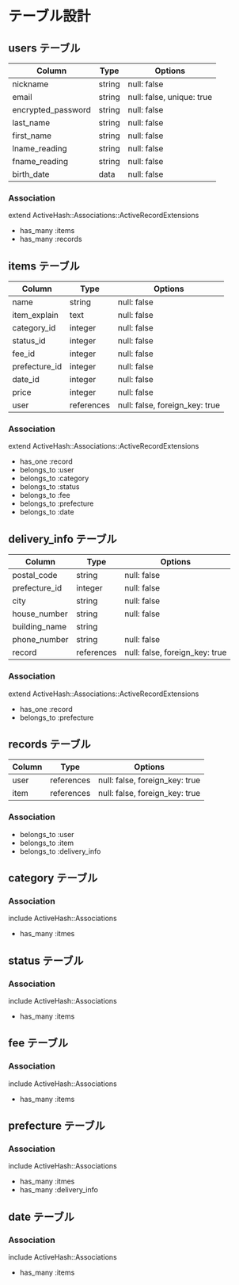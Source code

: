 # テーブル設計

## users テーブル

| Column             | Type    | Options                   |
| ------------------ | ------- | ------------------------- |
| nickname           | string  | null: false               |
| email              | string  | null: false, unique: true |
| encrypted_password | string  | null: false               |
| last_name          | string  | null: false               |
| first_name         | string  | null: false               |
| lname_reading      | string  | null: false               |
| fname_reading      | string  | null: false               |
| birth_date         | data    | null: false               |


### Association

extend ActiveHash::Associations::ActiveRecordExtensions
- has_many :items
- has_many :records


## items テーブル

| Column        | Type       | Options                        |
| ------------- | ---------- | -------------------------------|
| name          | string     | null: false                    |
| item_explain  | text       | null: false                    |
| category_id   | integer    | null: false                    |
| status_id     | integer    | null: false                    |
| fee_id        | integer    | null: false                    |
| prefecture_id | integer    | null: false                    |
| date_id       | integer    | null: false                    |
| price         | integer    | null: false                    |
| user          | references | null: false, foreign_key: true |

### Association

extend ActiveHash::Associations::ActiveRecordExtensions
- has_one :record
- belongs_to :user
- belongs_to :category
- belongs_to :status
- belongs_to :fee
- belongs_to :prefecture
- belongs_to :date


## delivery_info テーブル

| Column        | Type       | Options                        |
| ------------- | ---------- | -------------------------------|
| postal_code   | string     | null: false                    |
| prefecture_id | integer    | null: false                    |
| city          | string     | null: false                    |
| house_number  | string     | null: false                    |
| building_name | string     |                                |
| phone_number  | string     | null: false                    |
| record        | references | null: false, foreign_key: true |

### Association

extend ActiveHash::Associations::ActiveRecordExtensions
- has_one :record
- belongs_to :prefecture


## records テーブル

| Column     | Type       | Options                        |
| ---------- | ---------- | -------------------------------|
| user       | references | null: false, foreign_key: true |
| item       | references | null: false, foreign_key: true |


### Association

- belongs_to :user
- belongs_to :item
- belongs_to :delivery_info


## category テーブル

### Association
include ActiveHash::Associations
- has_many :itmes


## status テーブル

### Association
include ActiveHash::Associations
- has_many :items


## fee テーブル

### Association
include ActiveHash::Associations
- has_many :items


## prefecture テーブル

### Association
include ActiveHash::Associations
- has_many :itmes
- has_many :delivery_info


## date テーブル

### Association
include ActiveHash::Associations
- has_many :items